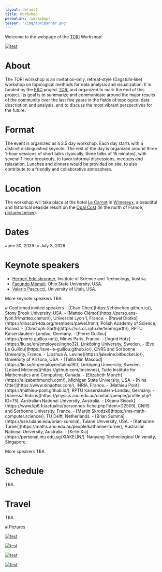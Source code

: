 ```yaml
---
layout: default
title: Workshop
permalink: /workshop/
teaser: '/img/toriBanner.png'
---
```


Welcome to the webpage of the [TORI](https://erc-tori.github.io/) Workshop!

[![test](https://upload.wikimedia.org/wikipedia/commons/thumb/6/6c/Wimereux_estuaire.jpg/800px-Wimereux_estuaire.jpg?20140310224706)](https://upload.wikimedia.org/wikipedia/commons/thumb/6/6c/Wimereux_estuaire.jpg/800px-Wimereux_estuaire.jpg?20140310224706)

# About
The TORI workshop is an invitation-only, retreat-style (Dagstuhl-like) workshop on topological methods for data analysis and visualization. It is funded by the [ERC](https://erc.europa.eu/) project [TORI](https://erc-tori.github.io/) and organized to mark the end of this project. Its goal is to summarize and communicate around the major results of the community over the last five years in the fields of topological data description and analysis, and to discuss the most vibrant perspectives for the future.

# Format
The event is organized as a 3.5 day workshop. Each day starts with a distinct distinguished keynote.
The rest of the day is organized around three 1-hour sessions of short talks (typically, three talks of 15 minutes), with several 1-hour breakouts, to favor informal discussions, meetups and relaxation.
Lunches and dinners would be provided on site, to also contribute to a friendly and collaborative atmosphere.

# Location

The workshop will take place 
at the hotel [Le Carnot](https://www.lecarnotwimereux.com/en/)
in [Wimereux](https://en.wikipedia.org/wiki/Wimereux), a beautiful and historical seaside resort 
on the [Opal Cost](https://en.wikipedia.org/wiki/C%C3%B4te_d%27Opale)
(in the north of France, <a href='../workshop/index.html#pictures'>pictures below</a>).

# Dates
June 30, 2026 to July 3, 2026.

# Keynote speakers
- [Herbert Edelsbrunner](https://pub.ista.ac.at/~edels/),  Institute of Science and Technology, Austria. 
- [Facundo Memoli](https://facundo-memoli.org/), Ohio State University, USA.
- [Valerio Pascucci](https://www.sci.utah.edu/people/pascucci), University of Utah, USA.

More keynote speakers TBA.

<a name="invited">
# Confirmed invited speakers
- [Chao Chen](https://chaochen.github.io/), Stony Brook University, USA.
- [Mattéo Clémot](https://perso.ens-lyon.fr/matteo.clemot/), Université Lyon 1, France. 
- [Paweł Dłotko](https://dioscuri-tda.org/members/pawel.html), Polish Academy of Science, Poland.
- [Christoph Garth](https://vis.cs.rptu.de/team/garth/), RPTU Kaiserslautern-Landau, Germany.
- [Pierre Guillou](https://pierre.guillou.net/), Mines Paris, France.
- [Ingrid Hotz](https://liu.se/en/employee/ingho32), Linköping University, Sweden.
- [Eve Le Guillou](https://eve-le-guillou.github.io/), CNRS and Sorbonne University, France.
- [Joshua A. Levine](https://jalevine.bitbucket.io/), University of Arizona, USA.
- [Talha Bin Masood](https://liu.se/en/employee/talma90), Linköping University, Sweden.
- [Leland McInnes](https://github.com/lmcinnes), Tutte Institute for Mathematics and Computing, Canada.
- [Elizabeth Munch](https://elizabethmunch.com/), Michigan State University, USA.
- [Nina Otter](https://www.ninaotter.com/), INRIA, France.
- [Mathieu Pont](https://mathieu-pont.github.io/), RPTU Kaiserslautern-Landau, Germany.
- [Vanessa Robins](https://physics.anu.edu.au/contact/people/profile.php?ID=75), Australian National University, Australia.
- [Keanu Sisouk](https://www.lip6.fr/actualite/personnes-fiche.php?ident=D2509), CNRS and Sorbonne University, France.
- [Martin Skrodzki](https://ms-math-computer.science/), TU Delft, Netherlands.
- [Brian Summa](https://sse.tulane.edu/brian-summa), Tulane University, USA.
- [Katharine Turner](https://maths.anu.edu.au/people/katharine-turner), Australian National University, Australia.
- [Kelin Xia](https://personal.ntu.edu.sg/XIAKELIN/), Nanyang Technological University, Singapore.

More speakers TBA.

# Schedule 
TBA.

# Travel
TBA.

<a name="pictures">
# Pictures


[![test](https://upload.wikimedia.org/wikipedia/commons/thumb/a/a2/Cap_Blanc-Nez.jpg/800px-Cap_Blanc-Nez.jpg?20190602152204)](https://upload.wikimedia.org/wikipedia/commons/thumb/a/a2/Cap_Blanc-Nez.jpg/800px-Cap_Blanc-Nez.jpg?20190602152204)

[![test](https://upload.wikimedia.org/wikipedia/commons/thumb/f/fe/FranceGrisNez2Dover.jpg/800px-FranceGrisNez2Dover.jpg?20171021091959)](https://upload.wikimedia.org/wikipedia/commons/thumb/f/fe/FranceGrisNez2Dover.jpg/800px-FranceGrisNez2Dover.jpg?20171021091959)

[![test](https://upload.wikimedia.org/wikipedia/commons/thumb/2/29/LL_49_-_WIMEREUX_-_La_Rue_Carnot.JPG/800px-LL_49_-_WIMEREUX_-_La_Rue_Carnot.JPG?20121203063917)](https://upload.wikimedia.org/wikipedia/commons/thumb/2/29/LL_49_-_WIMEREUX_-_La_Rue_Carnot.JPG/800px-LL_49_-_WIMEREUX_-_La_Rue_Carnot.JPG?20121203063917)

[![test](https://upload.wikimedia.org/wikipedia/commons/thumb/d/db/0_Digue_Promenade_Michel_Hamiot_-_Wimereux.JPG/800px-0_Digue_Promenade_Michel_Hamiot_-_Wimereux.JPG?20140327131419)](https://upload.wikimedia.org/wikipedia/commons/thumb/d/db/0_Digue_Promenade_Michel_Hamiot_-_Wimereux.JPG/800px-0_Digue_Promenade_Michel_Hamiot_-_Wimereux.JPG?20140327131419)


